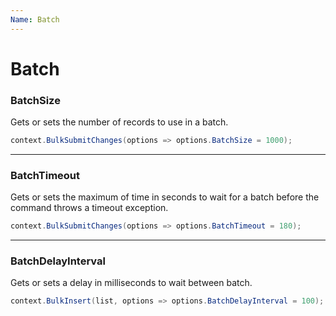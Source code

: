 ```yaml
---
Name: Batch
---
```


# Batch

### BatchSize
Gets or sets the number of records to use in a batch.


```csharp
context.BulkSubmitChanges(options => options.BatchSize = 1000);
```

---

### BatchTimeout
Gets or sets the maximum of time in seconds to wait for a batch before the command throws a timeout exception.


```csharp
context.BulkSubmitChanges(options => options.BatchTimeout = 180);
```

---

### BatchDelayInterval
Gets or sets a delay in milliseconds to wait between batch.


```csharp
context.BulkInsert(list, options => options.BatchDelayInterval = 100);
```
